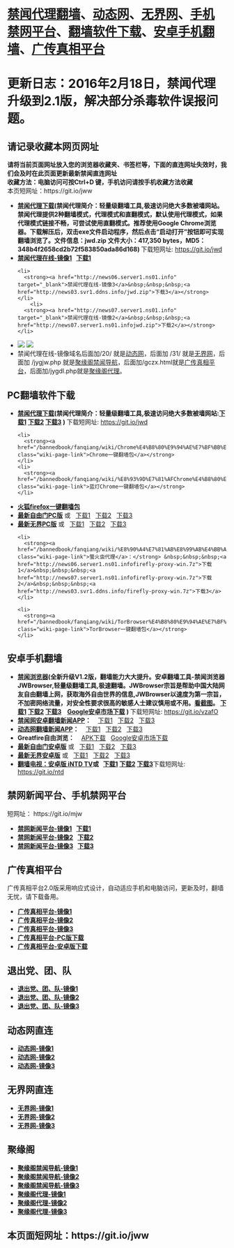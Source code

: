 <h1><a href="#jwproxy">禁闻代理翻墙</a>、<a href="#to-dtw">动态网</a>、<a href="#to-wjw">无界网</a>、<a href="#mobilejinwang">手机禁网平台</a>、<a href="#fanqiangsoft">翻墙软件下载</a>、<a href="#androidfq">安卓手机翻墙</a>、<a href="#gczxpt">广传真相平台</a></h1> 

<h1>更新日志：2016年2月18日，禁闻代理升级到2.1版，解决部分杀毒软件误报问题。</h1> 


<h2>请记录收藏本网页网址</h2>
<strong>请将当前页面网址放入您的浏览器收藏夹、书签栏等，下面的直连网址失效时，我们会及时在此页面更新最新禁闻直连网址 
<br>收藏方法：电脑访问可按Ctrl+D 键，手机访问请按手机收藏方法收藏</strong>
<br>本页短网址：https://git.io/jww


<div class="boxed-group-inner wiki-auxiliary-content wiki-auxiliary-content-no-bg">
<a name="jwproxy"></a>
  <ul class="wiki-pages" data-filterable-for="wiki-pages-filter" data-filterable-type="substring">
<li>
      <strong><a href="https://github.com/kgfw/fg/raw/master/jw/jwd.zip">禁闻代理下载</a>(禁闻代理简介：轻量级翻墙工具,极速访问绝大多数被墙网站。禁闻代理提供2种翻墙模式，代理模式和直翻模式，默认使用代理模式，如果代理模式链接不畅，可尝试使用直翻模式。推荐使用Google Chrome浏览器。下载解压后，双击exe文件启动程序，然后点击“启动打开”按钮即可实现翻墙浏览了。文件信息：jwd.zip 文件大小：417,350 bytes，MD5：348b4f2658cd2b72f583850ada86d168) </strong>下载短网址:  <a href="https://git.io/jwd">https://git.io/jwd</a>
    </li>
  <li>
      <strong><a href="http://jw03.baiduseo.work/" target="_blank">禁闻代理在线-镜像1</a>&nbsp;&nbsp;&nbsp;<a href="http://news06.server1.ns01.infojwd.zip">下载1</a></strong>
    </li> 
    
    <li>
      <strong><a href="http://news06.server1.ns01.info" target="_blank">禁闻代理在线-镜像3</a>&nbsp;&nbsp;&nbsp;<a href="http://news03.svr1.ddns.info/jwd.zip">下载3</a></strong>
    </li>  
        <li>
      <strong><a href="http://news07.server1.ns01.info" target="_blank">禁闻代理在线-镜像2</a>&nbsp;&nbsp;&nbsp;<a href="http://news07.server1.ns01.infojwd.zip">下载2</a></strong>
    </li>
    




 <li>
 <img src="https://raw.githubusercontent.com/kgfw/fg/master/jw/qr.jpg" /> <img src="https://raw.githubusercontent.com/kgfw/fg/master/jw/jwproxy.jpg" />
    </li>
 <li>
     禁闻代理在线-镜像域名后面加/20/ 就是<a href="http://news03.svr1.ddns.info/20/" target="_blank">动态网</a>，后面加 /31/ 就是<a href="http://news03.svr1.ddns.info/31/" target="_blank">无界网</a>，后面加 /jygjw.php 就是<a href="http://news03.svr1.ddns.info/jygjw.php" target="_blank">聚缘阁禁闻导航</a>，后面加/gczx.html就是<a href="http://news03.svr1.ddns.info/gczx.html" target="_blank">广传真相平台</a>，后面加/jygdl.php就是<a href="http://news03.svr1.ddns.info/jygdl.php" target="_blank">聚缘阁代理</a>。
    </li>
 

  </ul>

</div>

<a name="fanqiangsoft"></a><h2>PC翻墙软件下载</h2>
<div class="boxed-group-inner wiki-auxiliary-content wiki-auxiliary-content-no-bg">
  <ul class="wiki-pages" data-filterable-for="wiki-pages-filter" data-filterable-type="substring">

<li>
      <strong><a href="https://github.com/kgfw/fg/raw/master/jw/jwd.zip">禁闻代理下载</a>(禁闻代理简介：轻量级翻墙工具,极速访问绝大多数被墙网站:<a href="http://news06.server1.ns01.infojwd.zip">下载1</a> <a href="http://news07.server1.ns01.infojwd.zip">下载2</a> <a href="http://news03.svr1.ddns.info/jwd.zip">下载3</a>   ) </strong>下载短网址:  <a href="https://git.io/jwd">https://git.io/jwd</a>
    </li>

 
    <li>
      <strong><a href="/bannedbook/fanqiang/wiki/Chrome%E4%B8%80%E9%94%AE%E7%BF%BB%E5%A2%99%E5%8C%85" class="wiki-page-link">Chrome一键翻墙包</a></strong>
    </li>
    <li>
      <strong><a href="/bannedbook/fanqiang/wiki/%E8%93%9D%E7%81%AFChrome%E4%B8%80%E9%94%AE%E7%BF%BB%E5%A2%99%E5%8C%85" class="wiki-page-link">蓝灯Chrome一键翻墙包</a></strong> 
    </li>
<li>
      <strong><a href="/bannedbook/fanqiang/wiki/%E7%81%AB%E7%8B%90firefox%E4%B8%80%E9%94%AE%E7%BF%BB%E5%A2%99%E5%8C%85" class="wiki-page-link">火狐firefox一键翻墙包</a></strong> 
    </li>    
 <li>
      <strong><a href="https://git.io/fgt" target="_blank">最新自由门PC版</a></strong> 或&nbsp;&nbsp;&nbsp;<a href="http://news06.server1.ns01.infofg.zip">下载1</a>&nbsp;&nbsp;&nbsp;<a href="http://news07.server1.ns01.infofg.zip">下载2</a>&nbsp;&nbsp;&nbsp;<a href="http://news03.svr1.ddns.info/fg.zip">下载3</a>
    </li> 


 <li>
      <strong><a href="https://git.io/wj" target="_blank">最新无界PC版</a></strong> 或&nbsp;&nbsp;&nbsp;<a href="http://news06.server1.ns01.infou.zip">下载1</a>&nbsp;&nbsp;&nbsp;<a href="http://news07.server1.ns01.infou.zip">下载2</a>&nbsp;&nbsp;&nbsp;<a href="http://news03.svr1.ddns.info/u.zip">下载3</a>
    </li> 

    <li>
      <strong><a href="/bannedbook/fanqiang/wiki/%E8%90%A4%E7%81%AB%E8%99%AB%E4%BB%A3%E7%90%86" class="wiki-page-link">萤火虫代理</a>：</strong> &nbsp;&nbsp;&nbsp;<a href="http://news06.server1.ns01.infofirefly-proxy-win.7z">下载1</a>&nbsp;&nbsp;&nbsp;<a href="http://news07.server1.ns01.infofirefly-proxy-win.7z">下载2</a>&nbsp;&nbsp;&nbsp;<a href="http://news03.svr1.ddns.info/firefly-proxy-win.7z">下载3</a>
    </li>

    <li>
      <strong><a href="/bannedbook/fanqiang/wiki/TorBrowser%E4%B8%80%E9%94%AE%E7%BF%BB%E5%A2%99%E5%8C%85" class="wiki-page-link">TorBrowser一键翻墙包</a></strong> 
    </li>

  </ul>
</div>

<a name="androidfq"></a><h2>安卓手机翻墙</h2>
<div class="boxed-group-inner wiki-auxiliary-content wiki-auxiliary-content-no-bg">
  <ul class="wiki-pages" data-filterable-for="wiki-pages-filter" data-filterable-type="substring">

<li>
      <strong><a href="https://raw.githubusercontent.com/kgfw/fg/master/apk/JWBrowser.apk">禁闻浏览器</a>(全新升级V1.2版，翻墙能力大大提升。安卓翻墙工具-禁闻浏览器 JWBrowser,轻量级翻墙工具,极速翻墙。JWBrowser宗旨是帮助中国大陆网友自由翻墙上网，获取海外自由世界的信息,JWBrowser以速度为第一宗旨，不加密网络流量，对安全性要求很高的敏感人士建议慎用或不用。<a href="https://raw.githubusercontent.com/kgfw/fg/master/apk/JWBrowser.jpg" target="_blank">看截图</a>。 <a href="http://news06.server1.ns01.infoJWBrowser.apk">下载1</a> <a href="http://news07.server1.ns01.infoJWBrowser.apk">下载2</a> <a href="http://news03.svr1.ddns.info/JWBrowser.apk">下载3</a> &nbsp;&nbsp;&nbsp;<a href="https://play.google.com/store/apps/details?id=jwproxy.browser.bnews" target="_blank">Google安卓市场下载</a>  ) </strong>下载短网址:  <a href="https://git.io/vzafO">https://git.io/vzafO</a>

</li>

 <li>
      <strong><a href="https://github.com/bannedbook/fanqiang/wiki/%E7%A6%81%E9%97%BB%E7%BD%91%E5%AE%89%E5%8D%93%E7%BF%BB%E5%A2%99%E6%96%B0%E9%97%BBAPP" class="wiki-page-link">禁闻网安卓翻墙新闻APP</a>：</strong> &nbsp;&nbsp;&nbsp;<a href="http://news06.server1.ns01.infojinwen.apk">下载1</a>&nbsp;&nbsp;&nbsp;<a href="http://news07.server1.ns01.infojinwen.apk">下载2</a>&nbsp;&nbsp;&nbsp;<a href="http://news03.svr1.ddns.info/jinwen.apk">下载3</a>
    </li>   
    

 <li>
      <strong><a href="https://github.com/bannedbook/fanqiang/wiki/%E5%8A%A8%E6%80%81%E7%BD%91%E6%96%B0%E9%97%BB-%E5%8A%A8%E6%80%81%E7%BD%91%E7%BF%BB%E5%A2%99-%E5%AE%89%E5%8D%93%E5%BA%94%E7%94%A8" class="wiki-page-link">动态网翻墙新闻APP</a>：</strong> &nbsp;&nbsp;&nbsp;<a href="http://news06.server1.ns01.infodweb.apk">下载1</a>&nbsp;&nbsp;&nbsp;<a href="http://news07.server1.ns01.infodweb.apk">下载2</a>&nbsp;&nbsp;&nbsp;<a href="http://news03.svr1.ddns.info/dweb.apk">下载3</a>
    </li>     

 <li>
      <strong>Greatfire自由浏览：</strong> &nbsp;&nbsp;&nbsp;<a href="https://github.com/greatfire/z/raw/master/FreeBrowser.apk">APK下载</a>&nbsp;&nbsp;&nbsp;<a href="https://play.google.com/store/apps/details?id=org.greatfire.freebrowser&hl=zh-CN">Google安卓市场下载</a>
    </li> 

 <li>
      <strong><a href="https://git.io/fgma" target="_blank">最新自由门安卓版</a></strong> 或&nbsp;&nbsp;&nbsp;<a href="http://news06.server1.ns01.infofg.apk">下载1</a>&nbsp;&nbsp;&nbsp;<a href="http://news07.server1.ns01.infofg.apk">下载2</a>&nbsp;&nbsp;&nbsp;<a href="http://news03.svr1.ddns.info/fg.apk">下载3</a>
    </li> 
 <li>
      <strong><a href="https://git.io/2S1IBQ" target="_blank">最新无界安卓版</a></strong> 或&nbsp;&nbsp;&nbsp;<a href="http://news06.server1.ns01.infou.apk">下载1</a>&nbsp;&nbsp;&nbsp;<a href="http://news07.server1.ns01.infou.apk">下载2</a>&nbsp;&nbsp;&nbsp;<a href="http://news03.svr1.ddns.info/u.apk">下载3</a>
    </li> 


<li>
      <strong><a href="https://github.com/kgfw/fg/raw/master/apk/iNTD_TV.apk">翻墙电视：安卓版 iNTD TV</a>或&nbsp;&nbsp;&nbsp;<a href="http://news06.server1.ns01.infoiNTD_TV.apk">下载1</a> <a href="http://news07.server1.ns01.infoiNTD_TV.apk">下载2</a> <a href="http://news03.svr1.ddns.info/iNTD_TV.apk">下载3</a></strong>下载短网址:  <a href="https://git.io/ntd">https://git.io/ntd</a>

</li>


  </ul>
</div>

<h2>禁网新闻平台、手机禁网平台</h2><a name="mobilejinwang"></a> 短网址： https://git.io/mjw
<div class="boxed-group-inner wiki-auxiliary-content wiki-auxiliary-content-no-bg">
  <ul class="wiki-pages" data-filterable-for="wiki-pages-filter" data-filterable-type="substring">
    <li>
      <strong><a href="http://news06.server1.ns01.info1/" target="_blank">禁网新闻平台-镜像1</a>&nbsp;&nbsp;&nbsp;<a href="http://news06.server1.ns01.infojwd.zip">下载1</a></strong>
    </li>
    <li>
      <strong><a href="http://news07.server1.ns01.info1/" target="_blank">禁网新闻平台-镜像2</a>&nbsp;&nbsp;&nbsp;<a href="http://news07.server1.ns01.infojwd.zip">下载2</a></strong>
    </li>
    <li>
      <strong><a href="http://news03.svr1.ddns.info/1/" target="_blank">禁网新闻平台-镜像3</a>&nbsp;&nbsp;&nbsp;<a href="http://news03.svr1.ddns.info/jwd.zip">下载3</a></strong>
    </li>
  </ul>
</div>

<h2>广传真相平台</h2><a name="gczxpt"></a>
<div class="boxed-group-inner wiki-auxiliary-content wiki-auxiliary-content-no-bg">
广传真相平台2.0版采用响应式设计，自动适应手机和电脑访问，更新及时，翻墙无忧，请下载备用。
  <ul class="wiki-pages" data-filterable-for="wiki-pages-filter" data-filterable-type="substring">
    <li>
      <strong><a href="http://news06.server1.ns01.infogczx.html" class="wiki-page-link" target="_blank">广传真相平台-镜像1</a></strong>
    </li>
    <li>
      <strong><a href="http://news07.server1.ns01.infogczx.html" class="wiki-page-link" target="_blank">广传真相平台-镜像2</a></strong>
    </li>
    <li>
      <strong><a href="http://news03.svr1.ddns.info/gczx.html" class="wiki-page-link" target="_blank">广传真相平台-镜像3</a></strong>
    </li>
  <li>
      <strong><a href="http://news07.server1.ns01.infowstp.zip" class="wiki-page-link" target="_blank">广传真相平台-PC版下载</a></strong>
    </li>
  <li>
      <strong><a href="http://news07.server1.ns01.infowstp.apk" class="wiki-page-link" target="_blank">广传真相平台-安卓版下载</a></strong>
    </li>
  </ul>
</div>

<h2>退出党、团、队</h2><a name="3tui"></a>
<div class="boxed-group-inner wiki-auxiliary-content wiki-auxiliary-content-no-bg">
  <ul class="wiki-pages" data-filterable-for="wiki-pages-filter" data-filterable-type="substring">
    <li>
      <strong><a href="http://news06.server1.ns01.info98/" class="wiki-page-link" target="_blank">退出党、团、队-镜像1</a></strong>
    </li>
    <li>
      <strong><a href="http://news07.server1.ns01.info98/" class="wiki-page-link" target="_blank">退出党、团、队-镜像2</a></strong>
    </li>
    <li>
      <strong><a href="http://news03.svr1.ddns.info/98/" class="wiki-page-link" target="_blank">退出党、团、队-镜像3</a></strong>
    </li>
  </ul>
</div>

<h2>动态网直连</h2><a name="to-dtw"></a>
<div class="boxed-group-inner wiki-auxiliary-content wiki-auxiliary-content-no-bg">
  <ul class="wiki-pages" data-filterable-for="wiki-pages-filter" data-filterable-type="substring">
    <li>
      <strong><a href="http://news06.server1.ns01.info20/" class="wiki-page-link" target="_blank">动态网-镜像1</a></strong>
    </li>
    <li>
      <strong><a href="http://news07.server1.ns01.info20/" class="wiki-page-link" target="_blank">动态网-镜像2</a></strong>
    </li>
    <li>
      <strong><a href="http://news03.svr1.ddns.info/20/" class="wiki-page-link" target="_blank">动态网-镜像3</a></strong>
    </li>
  </ul>
</div>

<h2>无界网直连</h2><a name="to-wjw"></a>
<div class="boxed-group-inner wiki-auxiliary-content wiki-auxiliary-content-no-bg">
  <ul class="wiki-pages" data-filterable-for="wiki-pages-filter" data-filterable-type="substring">
    <li>
      <strong><a href="http://news06.server1.ns01.info31/" class="wiki-page-link" target="_blank">无界网-镜像1</a></strong>
    </li>
    <li>
      <strong><a href="http://news07.server1.ns01.info31/" class="wiki-page-link" target="_blank">无界网-镜像2</a></strong>
    </li>
    <li>
      <strong><a href="http://news03.svr1.ddns.info/31/" class="wiki-page-link" target="_blank">无界网-镜像3</a></strong>
    </li>
  </ul>
</div>

<h2>聚缘阁</h2><a name="to-juyuange"></a>
<div class="boxed-group-inner wiki-auxiliary-content wiki-auxiliary-content-no-bg">
  <ul class="wiki-pages" data-filterable-for="wiki-pages-filter" data-filterable-type="substring">
    <li>
      <strong><a href="http://news06.server1.ns01.infojygjw.php" class="wiki-page-link" target="_blank">聚缘阁禁闻导航-镜像1</a></strong>
    </li>
    <li>
      <strong><a href="http://news07.server1.ns01.infojygjw.php" class="wiki-page-link" target="_blank">聚缘阁禁闻导航-镜像2</a></strong>
    </li>
    <li>
      <strong><a href="http://news03.svr1.ddns.info/jygjw.php" class="wiki-page-link" target="_blank">聚缘阁禁闻导航-镜像3</a></strong>
    </li>


 <li>
      <strong><a href="http://news06.server1.ns01.infojygdl.php" class="wiki-page-link" target="_blank">聚缘阁代理-镜像1</a></strong>
    </li>
    <li>
      <strong><a href="http://news07.server1.ns01.infojygdl.php" class="wiki-page-link" target="_blank">聚缘阁代理-镜像2</a></strong>
    </li>
    <li>
      <strong><a href="http://news03.svr1.ddns.info/jygdl.php" class="wiki-page-link" target="_blank">聚缘阁代理-镜像3</a></strong>
    </li>

  </ul>
</div>

<h2>
本页面短网址：https://git.io/jww
</h2>